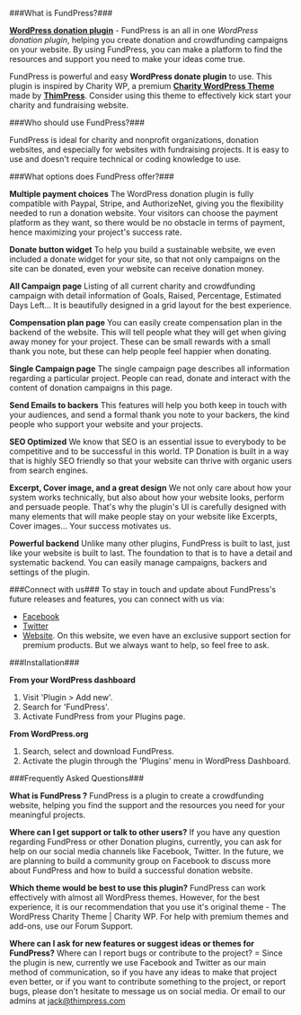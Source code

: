 
###What is FundPress?###

**<a href="" target="_blank">WordPress donation plugin</a>** - FundPress is an all in one *WordPress donation plugin*, helping you create donation and crowdfunding campaigns on your website. By using FundPress, you can make a platform to find the resources and support you need to make your ideas come true.

FundPress is powerful and easy **WordPress donate plugin** to use. This plugin is inspired by Charity WP, a premium **[Charity WordPress Theme](https://themeforest.net/item/charity-wordpress-theme-charity-wp/15593989?ref=ThimPress&utm_source=tpdonatewporg&utm_medium=desc)** made by **[ThimPress]()**. Consider using this theme to effectively kick start your charity and fundraising website.

###Who should use FundPress?###

FundPress is ideal for charity and nonprofit organizations, donation websites, and especially for websites with fundraising projects. It is easy to use and doesn't require technical or coding knowledge to use.

###What options does FundPress offer?###

**Multiple payment choices**
The WordPress donation plugin is fully compatible with Paypal, Stripe, and AuthorizeNet, giving you the flexibility needed to run a donation website. Your visitors can choose the payment platform as they want, so there would be no obstacle in terms of payment, hence maximizing your project's success rate.

**Donate button widget**
To help you build a sustainable website, we even included a donate widget for your site, so that not only campaigns on the site can be donated, even your website can receive donation money.

**All Campaign page**
Listing of all current charity and crowdfunding campaign with detail information of Goals, Raised, Percentage, Estimated Days Left... It is beautifully designed in a grid layout for the best experience.

**Compensation plan page**
You can easily create compensation plan in the backend of the website. This will tell people what they will get when giving away money for your project. These can be small rewards with a small thank you note, but these can help people feel happier when donating.

**Single Campaign page**
The single campaign page describes all information regarding a particular project. People can read, donate and interact with the content of donation campaigns in this page.

**Send Emails to backers**
This features will help you both keep in touch with your audiences, and send a formal thank you note to your backers, the kind people who support your website and your projects.

**SEO Optimized**
We know that SEO is an essential issue to everybody to be competitive and to be successful in this world. TP Donation is built in a way that is highly SEO friendly so that your website can thrive with organic users from search engines.

**Excerpt, Cover image, and a great design**
We not only care about how your system works technically, but also about how your website looks, perform and persuade people. That's why the plugin's UI is carefully designed with many elements that will make people stay on your website like Excerpts, Cover images... Your success motivates us.

**Powerful backend**
Unlike many other plugins, FundPress is built to last, just like your website is built to last. The foundation to that is to have a detail and systematic backend. You can easily manage campaigns, backers and settings of the plugin.

###Connect with us###
To stay in touch and update about FundPress's future releases and features, you can connect with us via:
- [Facebook](https://www.facebook.com/ThimPress/)
- [Twitter](http://twitter.com/thimpress)
- [Website](http://thimpress.com/). On this website, we even have an exclusive support section for premium products. But we always want to help, so feel free to ask.

###Installation###

**From your WordPress dashboard**
1. Visit 'Plugin > Add new'.
2. Search for 'FundPress'.
3. Activate FundPress from your Plugins page.

**From WordPress.org**
1. Search, select and download FundPress.
2. Activate the plugin through the 'Plugins' menu in WordPress Dashboard.

###Frequently Asked Questions###

**What is FundPress ?**
FundPress is a plugin to create a crowdfunding website, helping you find the support and  the resources you need for your meaningful projects.

**Where can I get support or talk to other users?**
If you have any question regarding FundPress or other Donation plugins, currently, you can ask for help on our social media channels like Facebook, Twitter.
In the future, we are planning to build a community group on Facebook to discuss more about FundPress and how to build a successful donation website.

**Which theme would be best to use this plugin?**
FundPress can work effectively with almost all WordPress themes. However, for the best experience, it is our recommendation that you use it's original theme - The WordPress Charity Theme | Charity WP.
For help with premium themes and add-ons, use our Forum Support.

**Where can I ask for new features or suggest ideas or themes for FundPress?** 
Where can I report bugs or contribute to the project? =
Since the plugin is new, currently we use Facebook and Twitter as our main method of communication, so if you have any ideas to make that project even better, or if you want to contribute something to the project, or report bugs, please don't hesitate to message us on social media. Or email to our admins at jack@thimpress.com
